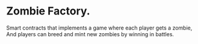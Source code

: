 # Zombie Factory.

Smart contracts that implements a game where each player gets a zombie, 
And players can breed and mint new zombies by winning in battles.